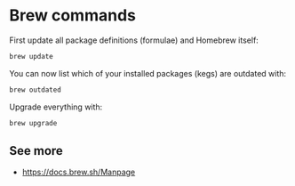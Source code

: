 # Brew commands

First update all package definitions (formulae) and Homebrew itself:

```zsh
brew update
```

You can now list which of your installed packages (kegs) are outdated with:

```bash
brew outdated
```

Upgrade everything with:

```zsh
brew upgrade
```

## See more
- https://docs.brew.sh/Manpage

